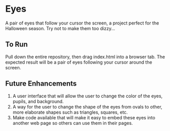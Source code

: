 # Eyes
A pair of eyes that follow your cursor the screen, a project perfect for the Halloween season. Try not to make them too dizzy...

## To Run
Pull down the entire repository, then drag index.html into a browser tab. The expected result will be a pair of eyes following your cursor around the screen. 

## Future Enhancements
1. A user interface that will allow the user to change the color of the eyes, pupils, and background.
2. A way for the user to change the shape of the eyes from ovals to other, more elaborate shapes such as triangles, squares, etc.
3. Make code available that will make it easy to embed these eyes into another web page so others can use them in their pages. 